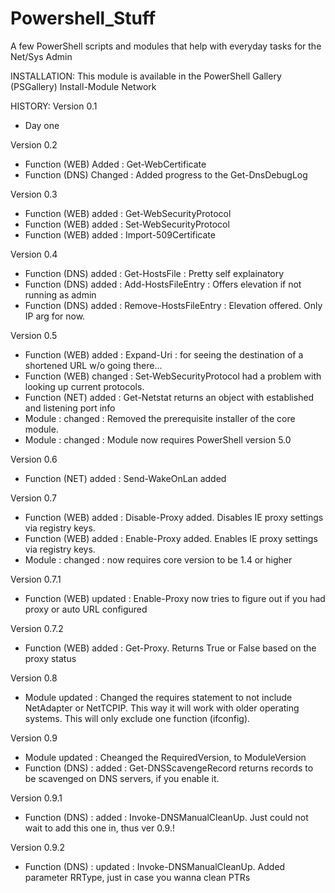 # Powershell_Stuff
A few PowerShell scripts and modules that help with everyday tasks for the Net/Sys Admin


INSTALLATION:
This module is available in the PowerShell Gallery (PSGallery)
Install-Module Network


HISTORY:
Version 0.1
- Day one

Version 0.2
- Function (WEB) Added : Get-WebCertificate
- Function (DNS) Changed : Added progress to the Get-DnsDebugLog 

Version 0.3
- Function (WEB) added : Get-WebSecurityProtocol
- Function (WEB) added : Set-WebSecurityProtocol 
- Function (WEB) added : Import-509Certificate

Version 0.4
- Function (DNS) added : Get-HostsFile : Pretty self explainatory
- Function (DNS) added : Add-HostsFileEntry : Offers elevation if not running as admin
- Function (DNS) added : Remove-HostsFileEntry : Elevation offered. Only IP arg for now. 

Version 0.5
- Function (WEB) added : Expand-Uri : for seeing the destination of a shortened URL w/o going there...
- Function (WEB) changed : Set-WebSecurityProtocol had a problem with looking up current protocols. 
- Function (NET) added : Get-Netstat returns an object with established and listening port info
- Module : changed : Removed the prerequisite installer of the core module. 
- Module : changed : Module now requires PowerShell version 5.0

Version 0.6
- Function (NET) added : Send-WakeOnLan added

Version 0.7
- Function (WEB) added : Disable-Proxy added. Disables IE proxy settings via registry keys. 
- Function (WEB) added : Enable-Proxy added. Enables IE proxy settings via registry keys. 
- Module : changed : now requires core version to be 1.4 or higher

Version 0.7.1
- Function (WEB) updated : Enable-Proxy now tries to figure out if you had proxy or auto URL configured

Version 0.7.2
- Function (WEB) added : Get-Proxy. Returns True or False based on the proxy status

Version 0.8
- Module updated : Changed the requires statement to not include NetAdapter or NetTCPIP. This way it will work with
older operating systems. This will only exclude one function (ifconfig). 

Version 0.9
- Module updated : Cheanged the RequiredVersion, to ModuleVersion
- Function (DNS) : added : Get-DNSScavengeRecord returns records to be scavenged on DNS servers, if you enable it.

Version 0.9.1
- Function (DNS) : added : Invoke-DNSManualCleanUp. Just could not wait to add this one in, thus ver 0.9.!

Version 0.9.2
- Function (DNS) : updated : Invoke-DNSManualCleanUp. Added parameter RRType, just in case you wanna clean PTRs
